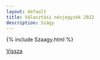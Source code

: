 ```yaml
---
layout: default
title: Választási névjegyzék 2022
description: Szágy
---
```


{% include Szaagy.html %}

[Vissza](./)